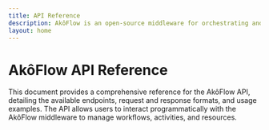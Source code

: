 ```yaml
---
title: API Reference
description: AkôFlow is an open-source middleware for orchestrating and executing container-based scientific workflows across heterogeneous environments.
layout: home
---
```


# AkôFlow API Reference
This document provides a comprehensive reference for the AkôFlow API, detailing the available endpoints, request and response formats, and usage examples. The API allows users to interact programmatically with the AkôFlow middleware to manage workflows, activities, and resources.
